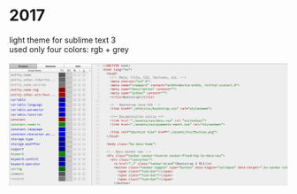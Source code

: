 # 2017
light theme for sublime text 3<br />
used only four colors: rgb + grey<br />
<br />
![alt tag](2017.png)